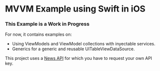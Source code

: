 # MVVM Example using Swift in iOS

### This Example is a Work in Progress

For now, it contains examples on:
* Using ViewModels and ViewModel collections with inyectable services.
* Generics for a generic and reusable UITableViewDataSource.

This project uses a [News API](https://newsapi.org) for which you have to request your own API key.